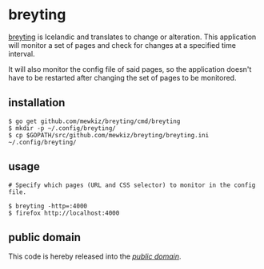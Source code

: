 breyting
========

[breyting][] is Icelandic and translates to change or alteration. This
application will monitor a set of pages and check for changes at a specified
time interval.

It will also monitor the config file of said pages, so the application doesn't
have to be restarted after changing the set of pages to be monitored.

[breyting]: https://en.wiktionary.org/wiki/breyting

installation
------------

    $ go get github.com/mewkiz/breyting/cmd/breyting
    $ mkdir -p ~/.config/breyting/
    $ cp $GOPATH/src/github.com/mewkiz/breyting/breyting.ini ~/.config/breyting/

usage
-----

    # Specify which pages (URL and CSS selector) to monitor in the config file.

    $ breyting -http=:4000
    $ firefox http://localhost:4000

public domain
-------------

This code is hereby released into the *[public domain][]*.

[public domain]: https://creativecommons.org/publicdomain/zero/1.0/
